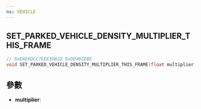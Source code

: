 ```yaml
---
ns: VEHICLE
---
```

## SET_PARKED_VEHICLE_DENSITY_MULTIPLIER_THIS_FRAME

```c
// 0xEAE6DCC7EEE3DB1D 0xDD46CEBE
void SET_PARKED_VEHICLE_DENSITY_MULTIPLIER_THIS_FRAME(float multiplier);
```


## 參數
* **multiplier**: 

